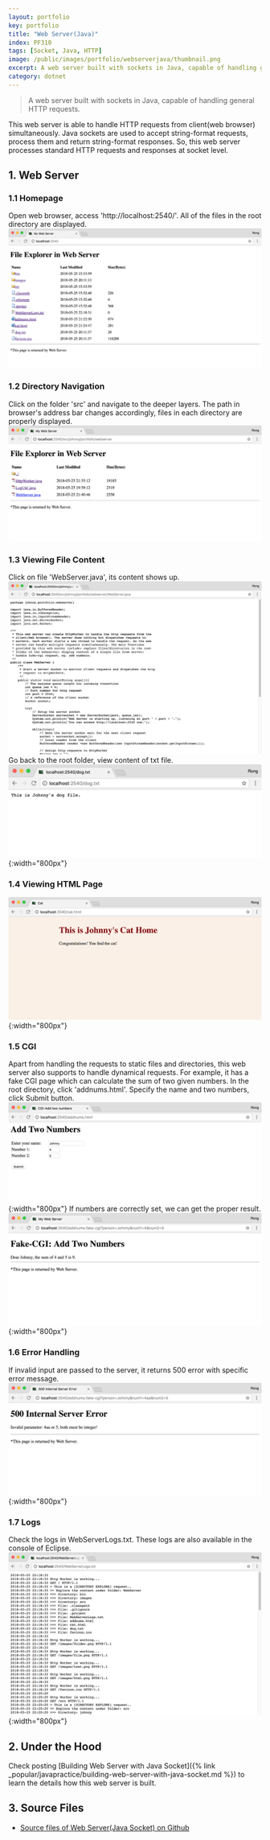 ```yaml
---
layout: portfolio
key: portfolio
title: "Web Server(Java)"
index: PF310
tags: [Socket, Java, HTTP]
image: /public/images/portfolio/webserverjava/thumbnail.png
excerpt: A web server built with sockets in Java, capable of handling general HTTP requests.
category: dotnet
---
```


> A web server built with sockets in Java, capable of handling general HTTP requests.

This web server is able to handle HTTP requests from client(web browser) simultaneously. Java sockets are used to accept string-format requests, process them and return string-format responses. So, this web server processes standard HTTP requests and responses at socket level.

## 1. Web Server
### 1.1 Homepage
Open web browser, access 'http://localhost:2540/'. All of the files in the root directory are displayed.
![image](/public/images/portfolio/webserverjava/homepage.png)
### 1.2 Directory Navigation
Click on the folder 'src' and navigate to the deeper layers. The path in browser's address bar changes accordingly, files in each directory are properly displayed.
![image](/public/images/portfolio/webserverjava/navigation.png)
### 1.3 Viewing File Content
Click on file 'WebServer.java', its content shows up.
![image](/public/images/portfolio/webserverjava/content.png)
Go back to the root folder, view content of txt file.
![image](/public/images/portfolio/webserverjava/dogtxt.png){:width="800px"}
### 1.4 Viewing HTML Page
![image](/public/images/portfolio/webserverjava/cathtml.png){:width="800px"}
### 1.5 CGI
Apart from handling the requests to static files and directories, this web server also supports to handle dynamical requests. For example, it has a fake CGI page which can calculate the sum of two given numbers. In the root directory, click 'addnums.html'. Specify the name and two numbers, click Submit button.
![image](/public/images/portfolio/webserverjava/cgi.png){:width="800px"}
If numbers are correctly set, we can get the proper result.
![image](/public/images/portfolio/webserverjava/addnumbers.png){:width="800px"}
### 1.6 Error Handling
If invalid input are passed to the server, it returns 500 error with specific error message.
![image](/public/images/portfolio/webserverjava/error.png){:width="800px"}
### 1.7 Logs
Check the logs in WebServerLogs.txt. These logs are also available in the console of Eclipse.
![image](/public/images/portfolio/webserverjava/logs.png){:width="800px"}  

## 2. Under the Hood
Check posting [Building Web Server with Java Socket]({% link _popular/javapractice/building-web-server-with-java-socket.md %}) to learn the details how this web server is built.

## 3. Source Files
* [Source files of Web Server(Java Socket) on Github](https://github.com/jojozhuang/web-server-java)
